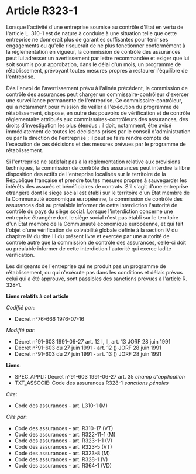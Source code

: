 # Article R323-1

Lorsque l'activité d'une entreprise soumise au contrôle d'Etat en vertu de l'article L. 310-1 est de nature à conduire à une
situation telle que cette entreprise ne donnerait plus de garanties suffisantes pour tenir ses engagements ou qu'elle
risquerait de ne plus fonctionner conformément à la réglementation en vigueur, la commission de contrôle des assurances peut
lui adresser un avertissement par lettre recommandée et exiger que lui soit soumis pour approbation, dans le délai d'un mois,
un programme de rétablissement, prévoyant toutes mesures propres à restaurer l'équilibre de l'entreprise.

Dès l'envoi de l'avertissement prévu à l'alinéa précédent, la commission de contrôle des assurances peut charger un
commissaire-contrôleur d'exercer une surveillance permanente de l'entreprise. Ce commissaire-contrôleur, qui a notamment pour
mission de veiller à l'exécution du programme de rétablissement, dispose, en outre des pouvoirs de vérification et de
contrôle réglementaire attribués aux commissaires-contrôleurs des assurances, des droits d'investigation les plus étendus :
il doit, notamment, être avisé immédiatement de toutes les décisions prises par le conseil d'administration ou par la
direction de l'entreprise ; il peut se faire rendre compte de l'exécution de ces décisions et des mesures prévues par le
programme de rétablissement.

Si l'entreprise ne satisfait pas à la réglementation relative aux provisions techniques, la commission de contrôle des
assurances peut interdire la libre disposition des actifs de l'entreprise localisés sur le territoire de la République
française et prendre toutes mesures propres à sauvegarder les intérêts des assurés et bénéficiaires de contrats. S'il s'agit
d'une entreprise étrangère dont le siège social est établi sur le territoire d'un Etat membre de la Communauté économique
européenne, la commission de contrôle des assurances doit au préalable informer de cette interdiction l'autorité de contrôle
du pays du siège social. Lorsque l'interdiction concerne une entreprise étrangère dont le siège social n'est pas établi sur
le territoire d'un Etat membre de la Communauté économique européenne, et qui fait l'objet d'une vérification de solvabilité
globale définie à la section IV du chapitre IV du titre III du présent livre et exercée par une autorité de contrôle autre
que la commission de contrôle des assurances, celle-ci doit au préalable informer de cette interdiction l'autorité qui exerce
ladite vérification.

Les dirigeants de l'entreprise qui ne produit pas un programme de rétablissement, ou qui n'exécute pas dans les conditions et
délais prévus celui qui a été approuvé, sont passibles des sanctions prévues à l'article R. 328-1.

**Liens relatifs à cet article**

_Codifié par_:

  - Décret n°76-666 1976-07-16

_Modifié par_:

  - Décret n°91-603 1991-06-27 art. 12 I, II, art. 13 JORF 28 juin 1991
  - Décret n°91-603 du 27 juin 1991 - art. 12 () JORF 28 juin 1991
  - Décret n°91-603 du 27 juin 1991 - art. 13 () JORF 28 juin 1991

**Liens**:

  - SPEC_APPLI: Décret n°91-603 1991-06-27 art. 35 *champ d'application*
  - TXT_ASSOCIE: Code des assurances R328-1 *sanctions pénales*

_Cite_:

  - Code des assurances - art. L310-1 (M)

_Cité par_:

  - Code des assurances - art. R310-17 (VT)
  - Code des assurances - art. R322-11-1 (M)
  - Code des assurances - art. R323-1-1 (V)
  - Code des assurances - art. R323-5 (VT)
  - Code des assurances - art. R323-8 (M)
  - Code des assurances - art. R328-1 (V)
  - Code des assurances - art. R364-1 (VD)
